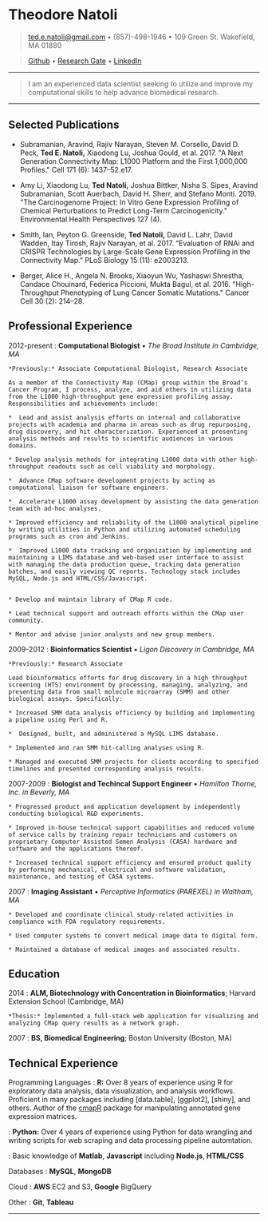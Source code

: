 Theodore Natoli
============

<!-- contact info center justified -->
> [ted.e.natoli@gmail.com](mailto:ted.e.natoli@gmail.com) • (857)-498-1946 • 109 Green St. Wakefield, MA 01880

> [Github](https://github.com/tnat1031) • [Research Gate](https://www.researchgate.net/profile/Ted_Natoli2) • [LinkedIn](https://www.linkedin.com/in/ted-natoli-compbio)


<!-- quote or summary statement set off by horizontal lines -->

----

>  I am an experienced data scientist seeking to utilize and improve my computational skills to help advance biomedical research.

----



Selected Publications
----------

* Subramanian, Aravind, Rajiv Narayan, Steven M. Corsello, David D. Peck, **Ted E. Natoli,** Xiaodong Lu, Joshua Gould, et al. 2017. "A Next Generation Connectivity Map: L1000 Platform and the First 1,000,000 Profiles." Cell 171 (6): 1437–52.e17.

* Amy Li, Xiaodong Lu, **Ted Natoli,** Joshua Bittker, Nisha S. Sipes, Aravind Subramanian, Scott Auerbach, David H. Sherr, and Stefano Monti. 2019. "The Carcinogenome Project: In Vitro Gene Expression Profiling of Chemical Perturbations to Predict Long-Term Carcinogenicity." Environmental Health Perspectives 127 (4).

* Smith, Ian, Peyton G. Greenside, **Ted Natoli,** David L. Lahr, David Wadden, Itay Tirosh, Rajiv Narayan, et al. 2017. “Evaluation of RNAi and CRISPR Technologies by Large-Scale Gene Expression Profiling in the Connectivity Map.” PLoS Biology 15 (11): e2003213.

* Berger, Alice H., Angela N. Brooks, Xiaoyun Wu, Yashaswi Shrestha, Candace Chouinard, Federica Piccioni, Mukta Bagul, et al. 2016. "High-Throughput Phenotyping of Lung Cancer Somatic Mutations." Cancer Cell 30 (2): 214–28.


Professional Experience
----------

2012-present
:   **Computational Biologist** • *The Broad Institute in Cambridge, MA*

    *Previously:* Associate Computational Biologist, Research Associate

    As a member of the Connectivity Map (CMap) group within the Broad’s Cancer Program, I process, analyze, and aid others in utilizing data from the L1000 high-throughput gene expression profiling assay. Responsibilities and achievements include:

    *  Lead and assist analysis efforts on internal and collaborative projects with academia and pharma in areas such as drug repurposing, drug discovery, and hit characterization. Experienced at presenting analysis methods and results to scientific audiences in various domains.

    * Develop analysis methods for integrating L1000 data with other high-throughput readouts such as cell viability and morphology.

    *  Advance CMap software development projects by acting as computational liaison for software engineers.

    *  Accelerate L1000 assay development by assisting the data generation team with ad-hoc analyses.

    * Improved efficiency and reliability of the L1000 analytical pipeline by writing utilities in Python and utilizing automated scheduling programs such as cron and Jenkins.

    *  Improved L1000 data tracking and organization by implementing and maintaining a LIMS database and web-based user interface to assist with managing the data production queue, tracking data generation batches, and easily viewing QC reports. Technology stack includes MySQL, Node.js and HTML/CSS/Javascript.


    * Develop and maintain library of CMap R code. 

    * Lead technical support and outreach efforts within the CMap user community.

    * Mentor and advise junior analysts and new group members.


<!-- split out RA position at Broad? -->

2009-2012
:    **Bioinformatics Scientist** • *Ligon Discovery in Cambridge, MA*

    *Previously:* Research Associate

    Lead bioinformatics efforts for drug discovery in a high throughput screening (HTS) environment by processing, managing, analyzing, and presenting data from small molecule microarray (SMM) and other biological assays. Specifically:

    * Increased SMM data analysis efficiency by building and implementing a pipeline using Perl and R. 
    
    *  Designed, built, and administered a MySQL LIMS database.
    
    * Implemented and ran SMM hit-calling analyses using R.
    
    * Managed and executed SMM projects for clients according to specified timelines and presented corresponding analysis results.



2007-2009
:   **Biologist and Techincal Support Engineer** • *Hamilton Thorne, Inc. in Beverly, MA*

    * Progressed product and application development by independently conducting biological R&D experiments. 
    
    * Improved in-house technical support capabilities and reduced volume of service calls by training repair technicians and customers on proprietary Computer Assisted Semen Analysis (CASA) hardware and software and the applications thereof.
    
    * Increased technical support efficiency and ensured product quality by performing mechanical, electrical and software validation, maintenance, and testing of CASA systems. 



2007
:   **Imaging Assistant** • *Perceptive Informatics (PAREXEL) in Waltham, MA*

    * Developed and coordinate clinical study-related activities in compliance with FDA regulatory requirements.
    
    * Used computer systems to convert medical image data to digital form.

    * Maintained a database of medical images and associated results.



Education
---------

2014 
:   **ALM, Biotechnology with Concentration in Bioinformatics**; Harvard Extension School (Cambridge, MA)

    *Thesis:* Implemented a full-stack web application for visualizing and analyzing CMap query results as a network graph.

2007
:   **BS, Biomedical Engineering**; Boston University (Boston, MA)



Technical Experience
--------------------

Programming Languages
:   **R:** Over 8 years of experience using R for exploratory data analysis, data visualization, and analysis workflows. Proficient in many packages including [data.table], [ggplot2], [shiny], and others. Author of the [cmapR](https://github.com/cmap/cmapR) package for manipulating annotated gene expression matrices.

:   **Python:** Over 4 years of experience using Python for data wrangling and writing scripts for web scraping and data processing pipeline automtation.

:   Basic knowledge of **Matlab**, **Javascript** including **Node.js**, **HTML/CSS**

Databases
:    **MySQL**, **MongoDB**

Cloud
:    **AWS** EC2 and S3, **Google** BigQuery

Other
:    **Git**, **Tableau**


----


